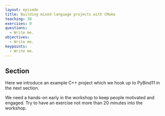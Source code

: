 ```yaml
---
layout: episode
title: Building mixed-language projects with CMake
teaching: 30
exercises: 0
questions:
  - Write me.
objectives:
  - Write me.
keypoints:
  - Write me.
---
```


## Section

Here we introduce an example C++ project which we hook up to PyBind11 in the
next section.

We need a hands-on early in the workshop to keep people motivated and engaged.
Try to have an exercise not more than 20 minutes into the workshop.
